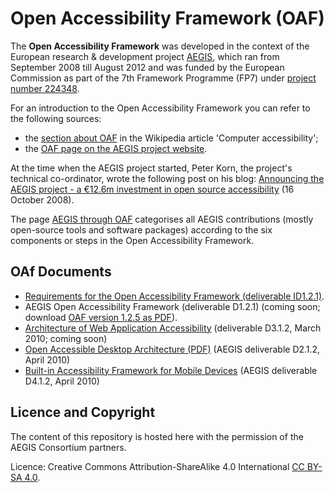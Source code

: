 # Open Accessibility Framework (OAF)

The **Open Accessibility Framework** was developed in the context
of the European research & development project 
[AEGIS](http://www.aegis-project.eu/), 
which ran from September 2008 till August 2012
and was funded by the European Commission as part of the 
7th Framework Programme (FP7) under 
[project number 224348](http://cordis.europa.eu/project/rcn/88209_en.html).

For an introduction to the Open Accessibility Framework you can refer to the 
following sources: 
* the [section about OAF](https://en.wikipedia.org/wiki/Computer_accessibility#Open_Accessibility_Framework)
in the Wikipedia article 'Computer accessibility';
* the [OAF page on the AEGIS project website](http://www.aegis-project.eu/index.php?option=com_content&view=article&id=176&Itemid=73).

At the time when the AEGIS project started, Peter Korn, the project's technical
co-ordinator, wrote the following post on his blog:
[Announcing the AEGIS project - a €12.6m investment in open source accessibility](https://blogs.oracle.com/korn/entry/announcing_the_aegis_project_a) 
(16 October 2008).

The page
[AEGIS through OAF](http://www.aegis-project.eu/index.php?option=com_content&view=article&id=191&Itemid=80)
categorises all AEGIS contributions (mostly open-source tools and software packages)
according to the six components or steps in the Open Accessibility Framework.

## OAf Documents
* [Requirements for the Open Accessibility Framework (deliverable ID1.2.1)](https://github.com/cstrobbe/OAF-requirements).
* AEGIS Open Accessibility Framework (deliverable D1.2.1) (coming soon;
download [OAF version 1.2.5 as PDF](http://www.aegis-project.eu/images/Deliverables/AEGIS_OAF_v1.2.5.pdf)).
* [Architecture of Web Application Accessibility](https://github.com/cstrobbe/OAF-web)
(deliverable D3.1.2, March 2010; coming soon)
* [Open Accessible Desktop Architecture (PDF)](http://www.aegis-project.eu/images/docs/ApprovedDeliverablesForWebsite/AEGIS_D2.1.2_final.pdf)
(AEGIS deliverable D2.1.2, April 2010)
* [Built-in Accessibility Framework for Mobile Devices](http://www.aegis-project.eu/images/docs/ApprovedDeliverablesForWebsite/AEGIS%20D4%201%202_final.pdf) 
(AEGIS deliverable D4.1.2, April 2010)


## Licence and Copyright

The content of this repository is hosted here with the permission of the AEGIS
Consortium partners. 

Licence: Creative Commons Attribution-ShareAlike 4.0 International [CC BY-SA 4.0](LICENCE.html).

